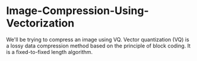 # Image-Compression-Using-Vectorization
We'll be trying to compress an image using VQ. Vector quantization (VQ) is a lossy data compression method based on the principle of block coding. It is a fixed-to-fixed length algorithm.
